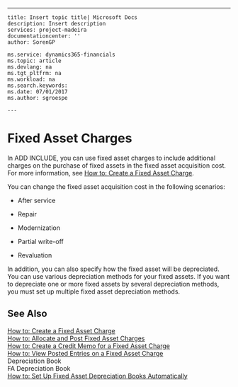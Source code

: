 ---
    title: Insert topic title| Microsoft Docs
    description: Insert description
    services: project-madeira
    documentationcenter: ''
    author: SorenGP

    ms.service: dynamics365-financials
    ms.topic: article
    ms.devlang: na
    ms.tgt_pltfrm: na
    ms.workload: na
    ms.search.keywords:
    ms.date: 07/01/2017
    ms.author: sgroespe

    ---
# Fixed Asset Charges
In ADD INCLUDE<!--[!INCLUDE[navnow](../../ApplicationDesign/includes/navnow_md.md)]-->, you can use fixed asset charges to include additional charges on the purchase of fixed assets in the fixed asset acquisition cost. For more information, see [How to: Create a Fixed Asset Charge](../../LocalFunctionalityForMicrosoftDynamicsNav2016/Russia/how-to-create-a-fixed-asset-charge.md).  
  
 You can change the fixed asset acquisition cost in the following scenarios:  
  
-   After service  
  
-   Repair  
  
-   Modernization  
  
-   Partial write-off  
  
-   Revaluation  
  
 In addition, you can also specify how the fixed asset will be depreciated. You can use various depreciation methods for your fixed assets. If you want to depreciate one or more fixed assets by several depreciation methods, you must set up multiple fixed asset depreciation methods.  
  
## See Also  
 [How to: Create a Fixed Asset Charge](../../LocalFunctionalityForMicrosoftDynamicsNav2016/Russia/how-to-create-a-fixed-asset-charge.md)   
 [How to: Allocate and Post Fixed Asset Charges](../../LocalFunctionalityForMicrosoftDynamicsNav2016/Russia/how-to-allocate-and-post-fixed-asset-charges.md)   
 [How to: Create a Credit Memo for a Fixed Asset Charge](../../LocalFunctionalityForMicrosoftDynamicsNav2016/Russia/how-to-create-a-credit-memo-for-a-fixed-asset-charge.md)   
 [How to: View Posted Entries on a Fixed Asset Charge](../../LocalFunctionalityForMicrosoftDynamicsNav2016/Russia/how-to-view-posted-entries-on-a-fixed-asset-charge.md)   
 Depreciation Book   
 FA Depreciation Book   
 [How to: Set Up Fixed Asset Depreciation Books Automatically](../../Finance/how-to-set-up-fixed-asset-depreciation-books-automatically.md)